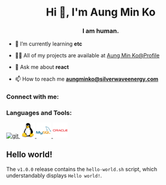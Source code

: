 <h1 align="center">Hi 👋, I'm Aung Min Ko</h1>
<h3 align="center">I am human.</h3>

- 🌱 I’m currently learning **etc**

- 👨‍💻 All of my projects are available at [Aung Min Ko@Profile](https://gravatar.com/aungminko)

- 💬 Ask me about **react**

- 📫 How to reach me **aungminko@silverwaveenergy.com**

<h3 align="left">Connect with me:</h3>
<p align="left">
</p>

<h3 align="left">Languages and Tools:</h3>
<p align="left"> <a href="https://git-scm.com/" target="_blank" rel="noreferrer"> <img src="https://www.vectorlogo.zone/logos/git-scm/git-scm-icon.svg" alt="git" width="40" height="40"/> </a> <a href="https://www.linux.org/" target="_blank" rel="noreferrer"> <img src="https://raw.githubusercontent.com/devicons/devicon/master/icons/linux/linux-original.svg" alt="linux" width="40" height="40"/> </a> <a href="https://www.mysql.com/" target="_blank" rel="noreferrer"> <img src="https://raw.githubusercontent.com/devicons/devicon/master/icons/mysql/mysql-original-wordmark.svg" alt="mysql" width="40" height="40"/> </a> <a href="https://www.oracle.com/" target="_blank" rel="noreferrer"> <img src="https://raw.githubusercontent.com/devicons/devicon/master/icons/oracle/oracle-original.svg" alt="oracle" width="40" height="40"/> </a> </p>

## Hello world!

The `v1.0.0` release contains the `hello-world.sh` script, which understandably displays `Hello world!`.
